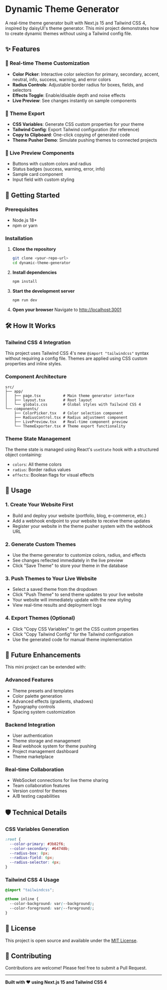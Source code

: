 # Dynamic Theme Generator

A real-time theme generator built with Next.js 15 and Tailwind CSS 4, inspired by daisyUI's theme generator. This mini project demonstrates how to create dynamic themes without using a Tailwind config file.

## ✨ Features

### 🎨 **Real-time Theme Customization**
- **Color Picker**: Interactive color selection for primary, secondary, accent, neutral, info, success, warning, and error colors
- **Radius Controls**: Adjustable border radius for boxes, fields, and selectors
- **Effects Toggle**: Enable/disable depth and noise effects
- **Live Preview**: See changes instantly on sample components

### 🔧 **Theme Export**
- **CSS Variables**: Generate CSS custom properties for your theme
- **Tailwind Config**: Export Tailwind configuration (for reference)
- **Copy to Clipboard**: One-click copying of generated code
- **Theme Pusher Demo**: Simulate pushing themes to connected projects

### 🎯 **Live Preview Components**
- Buttons with custom colors and radius
- Status badges (success, warning, error, info)
- Sample card component
- Input field with custom styling

## 🚀 Getting Started

### Prerequisites
- Node.js 18+ 
- npm or yarn

### Installation

1. **Clone the repository**
   ```bash
   git clone <your-repo-url>
   cd dynamic-theme-generator
   ```

2. **Install dependencies**
   ```bash
   npm install
   ```

3. **Start the development server**
   ```bash
   npm run dev
   ```

4. **Open your browser**
   Navigate to [http://localhost:3001](http://localhost:3001)

## 🛠 How It Works

### **Tailwind CSS 4 Integration**
This project uses Tailwind CSS 4's new `@import "tailwindcss"` syntax without requiring a config file. Themes are applied using CSS custom properties and inline styles.

### **Component Architecture**
```
src/
├── app/
│   ├── page.tsx          # Main theme generator interface
│   ├── layout.tsx        # Root layout
│   └── globals.css       # Global styles with Tailwind CSS 4
└── components/
    ├── ColorPicker.tsx   # Color selection component
    ├── RadiusControl.tsx # Radius adjustment component
    ├── LivePreview.tsx   # Real-time component preview
    └── ThemeExporter.tsx # Theme export functionality
```

### **Theme State Management**
The theme state is managed using React's `useState` hook with a structured object containing:
- `colors`: All theme colors
- `radius`: Border radius values
- `effects`: Boolean flags for visual effects

## 🎨 Usage

### **1. Create Your Website First**
- Build and deploy your website (portfolio, blog, e-commerce, etc.)
- Add a webhook endpoint to your website to receive theme updates
- Register your website in the theme pusher system with the webhook URL

### **2. Generate Custom Themes**
- Use the theme generator to customize colors, radius, and effects
- See changes reflected immediately in the live preview
- Click "Save Theme" to store your theme in the database

### **3. Push Themes to Your Live Website**
- Select a saved theme from the dropdown
- Click "Push Theme" to send theme updates to your live website
- Your website will immediately update with the new styling
- View real-time results and deployment logs

### **4. Export Themes (Optional)**
- Click "Copy CSS Variables" to get the CSS custom properties
- Click "Copy Tailwind Config" for the Tailwind configuration
- Use the generated code for manual theme implementation

## 🔮 Future Enhancements

This mini project can be extended with:

### **Advanced Features**
- Theme presets and templates
- Color palette generation
- Advanced effects (gradients, shadows)
- Typography controls
- Spacing system customization

### **Backend Integration**
- User authentication
- Theme storage and management
- Real webhook system for theme pushing
- Project management dashboard
- Theme marketplace

### **Real-time Collaboration**
- WebSocket connections for live theme sharing
- Team collaboration features
- Version control for themes
- A/B testing capabilities

## 🛡️ Technical Details

### **CSS Variables Generation**
```css
:root {
  --color-primary: #3b82f6;
  --color-secondary: #64748b;
  --radius-box: 8px;
  --radius-field: 6px;
  --radius-selector: 4px;
}
```

### **Tailwind CSS 4 Usage**
```css
@import "tailwindcss";

@theme inline {
  --color-background: var(--background);
  --color-foreground: var(--foreground);
}
```

## 📝 License

This project is open source and available under the [MIT License](LICENSE).

## 🤝 Contributing

Contributions are welcome! Please feel free to submit a Pull Request.

---

**Built with ❤️ using Next.js 15 and Tailwind CSS 4**
